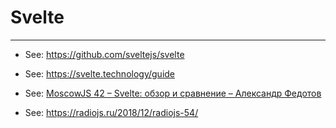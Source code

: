 # Svelte

----

- See: https://github.com/sveltejs/svelte
- See: https://svelte.technology/guide

- See: [MoscowJS 42 – Svelte: обзор и сравнение – Александр Федотов](https://www.youtube.com/watch?v=tgvgCAOR4O8)
- See: https://radiojs.ru/2018/12/radiojs-54/
